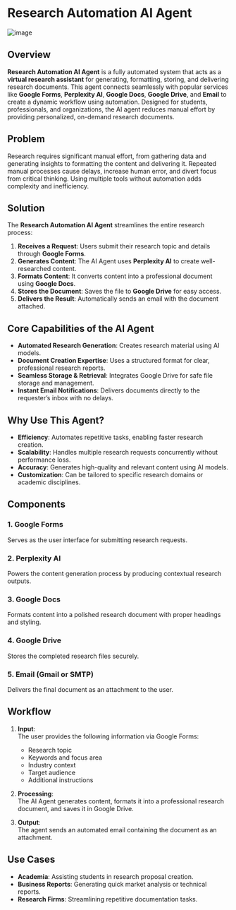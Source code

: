 # Research Automation AI Agent
![image](https://github.com/user-attachments/assets/61b40320-77ac-4c3b-a018-25496d8024b4)


## Overview
**Research Automation AI Agent** is a fully automated system that acts as a **virtual research assistant** for generating, formatting, storing, and delivering research documents. This agent connects seamlessly with popular services like **Google Forms**, **Perplexity AI**, **Google Docs**, **Google Drive**, and **Email** to create a dynamic workflow using automation. Designed for students, professionals, and organizations, the AI agent reduces manual effort by providing personalized, on-demand research documents.

## Problem
Research requires significant manual effort, from gathering data and generating insights to formatting the content and delivering it. Repeated manual processes cause delays, increase human error, and divert focus from critical thinking. Using multiple tools without automation adds complexity and inefficiency.

## Solution
The **Research Automation AI Agent** streamlines the entire research process:
1. **Receives a Request**: Users submit their research topic and details through **Google Forms**.
2. **Generates Content**: The AI Agent uses **Perplexity AI** to create well-researched content.
3. **Formats Content**: It converts content into a professional document using **Google Docs**.
4. **Stores the Document**: Saves the file to **Google Drive** for easy access.
5. **Delivers the Result**: Automatically sends an email with the document attached.

## Core Capabilities of the AI Agent
- **Automated Research Generation**: Creates research material using AI models.
- **Document Creation Expertise**: Uses a structured format for clear, professional research reports.
- **Seamless Storage & Retrieval**: Integrates Google Drive for safe file storage and management.
- **Instant Email Notifications**: Delivers documents directly to the requester’s inbox with no delays.

## Why Use This Agent?
- **Efficiency**: Automates repetitive tasks, enabling faster research creation.
- **Scalability**: Handles multiple research requests concurrently without performance loss.
- **Accuracy**: Generates high-quality and relevant content using AI models.
- **Customization**: Can be tailored to specific research domains or academic disciplines.

## Components
### 1. Google Forms
Serves as the user interface for submitting research requests.  

### 2. Perplexity AI
Powers the content generation process by producing contextual research outputs.

### 3. Google Docs
Formats content into a polished research document with proper headings and styling.

### 4. Google Drive
Stores the completed research files securely.

### 5. Email (Gmail or SMTP)
Delivers the final document as an attachment to the user.

## Workflow
1. **Input**:  
   The user provides the following information via Google Forms:
   - Research topic  
   - Keywords and focus area  
   - Industry context  
   - Target audience  
   - Additional instructions  

2. **Processing**:  
   The AI Agent generates content, formats it into a professional research document, and saves it in Google Drive.

3. **Output**:  
   The agent sends an automated email containing the document as an attachment.

## Use Cases
- **Academia**: Assisting students in research proposal creation.
- **Business Reports**: Generating quick market analysis or technical reports.
- **Research Firms**: Streamlining repetitive documentation tasks.


